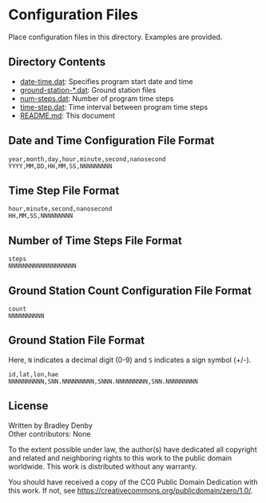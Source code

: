 # Configuration Files

Place configuration files in this directory. Examples are provided.

## Directory Contents

* [date-time.dat](date-time.dat): Specifies program start date and time
* [ground-station-*.dat](ground-station-0000040079.dat): Ground station files
* [num-steps.dat](num-steps.dat): Number of program time steps
* [time-step.dat](time-step.dat): Time interval between program time steps
* [README.md](README.md): This document

## Date and Time Configuration File Format

```
year,month,day,hour,minute,second,nanosecond
YYYY,MM,DD,HH,MM,SS,NNNNNNNNN
```

## Time Step File Format

```
hour,minute,second,nanosecond
HH,MM,SS,NNNNNNNNN
```

## Number of Time Steps File Format

```
steps
NNNNNNNNNNNNNNNNNNN
```

## Ground Station Count Configuration File Format

```
count
NNNNNNNNNN
```

## Ground Station File Format

Here, `N` indicates a decimal digit (0-9) and `S` indicates a sign symbol (+/-).

```
id,lat,lon,hae
NNNNNNNNNN,SNN.NNNNNNNNN,SNNN.NNNNNNNNN,SNN.NNNNNNNNN
```

## License

Written by Bradley Denby  
Other contributors: None

To the extent possible under law, the author(s) have dedicated all copyright and
related and neighboring rights to this work to the public domain worldwide. This
work is distributed without any warranty.

You should have received a copy of the CC0 Public Domain Dedication with this
work. If not, see <https://creativecommons.org/publicdomain/zero/1.0/>.

